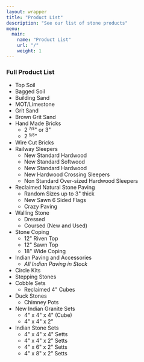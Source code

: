 ```yaml
---
layout: wrapper
title: "Product List"
description: "See our list of stone products"
menu:
  main:
    name: "Product List"
    url: "/"
    weight: 1
---
```

<h3>Full Product List</h3>
<ul>
  <li class="level_0">Top Soil</li>
  <li class="level_0">Bagged Soil</li>
  <li class="level_0">Building Sand</li>
  <li class="level_0">MOT/Limestone</li>
  <li class="level_0">Grit Sand</li>
  <li class="level_0">Brown Grit Sand</li>
  <li class="level_0">Hand Made Bricks <ul>
      <li class="level_1">2 <small><sup>7/8</sup></small>&quot; or 3&quot;</li>
      <li class="level_1">2 <small><sup>5/8</sup></small>&quot;</li>
    </ul>
  </li>
  <li class="level_0">Wire Cut Bricks</li>
  <li class="level_0">Railway Sleepers <ul>
      <li class="level_1">New Standard Hardwood</li>
      <li class="level_1">New Standard Softwood</li>
      <li class="level_1">New Standard Hardwood</li>
      <li class="level_1">New Hardwood Crossing Sleepers</li>
      <li class="level_1">Non Standard Over-sized Hardwood Sleepers</li>
    </ul>
  </li>
  <li class="level_0">Reclaimed Natural Stone Paving <ul>
      <li class="level_1">Random Sizes up to 3&quot; thick</li>
      <li class="level_1">New Sawn 6 Sided Flags</li>
      <li class="level_1">Crazy Paving</li>
    </ul>
  </li>
  <li class="level_0">Walling Stone <ul>
      <li class="level_1">Dressed</li>
      <li class="level_1">Coursed (New and Used)</li>
    </ul>
  </li>
  <li class="level_0">Stone Coping <ul>
      <li class="level_1">12&quot; Riven Top</li>
      <li class="level_1">12&quot; Sawn Top</li>
      <li class="level_1">18&quot; Wide Coping</li>
    </ul>
  </li>
  <li class="level_0">Indian Paving and Accessories <ul>
      <li class="level_1"><em>All Indian Paving in Stock</em></li>
    </ul>
  </li>
  <li class="level_0">Circle Kits</li>
  <li class="level_0">Stepping Stones</li>
  <li class="level_0">Cobble Sets <ul>
      <li class="level_1">Reclaimed 4&quot; Cubes</li>
    </ul>
  </li>
  <li class="level_0">Duck Stones <ul>
      <li class="level_1">Chimney Pots</li>
    </ul>
  </li>
  <li class="level_0">New Indian Granite Sets <ul>
      <li class="level_1">4&quot; x 4&quot; x 4&quot; (Cube)</li>
      <li class="level_1">4&quot; x 4&quot; x 2&quot;</li>
    </ul>
  </li>
  <li class="level_0">Indian Stone Sets <ul>
      <li class="level_1">4&quot; x 4&quot; x 4&quot; Setts</li>
      <li class="level_1">4&quot; x 4&quot; x 2&quot; Setts</li>
      <li class="level_1">4&quot; x 6&quot; x 2&quot; Setts</li>
      <li class="level_1">4&quot; x 8&quot; x 2&quot; Setts</li>
    </ul>
  </li>
</ul>
